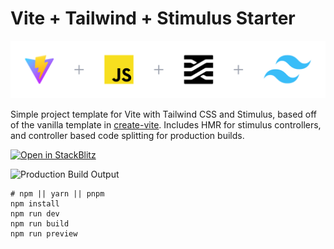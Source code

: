 # Vite + Tailwind + Stimulus Starter

![Vite + JavaScript + Stimulus + Tailwind](public/logo-lockup.png)

Simple project template for Vite with Tailwind CSS and Stimulus, based off of the vanilla template in [create-vite](https://github.com/vitejs/vite/tree/main/packages/create-vite). Includes HMR for stimulus controllers, and controller based code splitting for production builds.

[![Open in StackBlitz](https://developer.stackblitz.com/img/open_in_stackblitz.svg)](https://stackblitz.com/github/jeremyfrank/vite-tailwind-stimulus-starter?title=Vite%20+%20Tailwind%20+%20Stimulus%20Starter)

![Production Build Output](public/build-output.avif)

```
# npm || yarn || pnpm
npm install
npm run dev
npm run build
npm run preview
```
